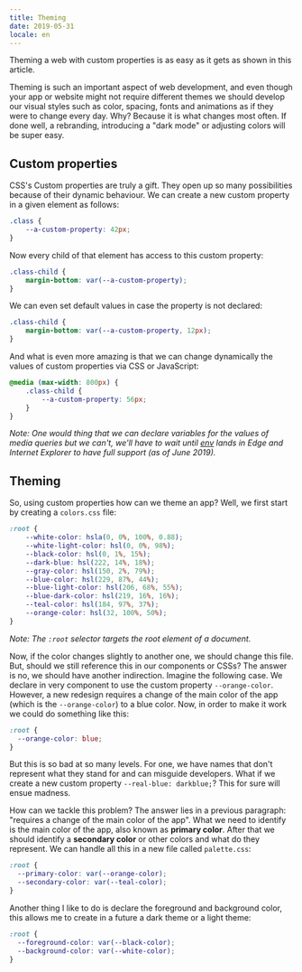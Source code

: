 ```yaml
---
title: Theming
date: 2019-05-31
locale: en
---
```


Theming a web with custom properties is as easy as it gets as shown in this article.

<!--more-->

Theming is such an important aspect of web development, and even though your app or website might not require different themes we should develop our visual styles such as color, spacing, fonts and animations as if they were to change every day. Why? Because it is what changes most often. If done well, a rebranding, introducing a "dark mode" or adjusting colors will be super easy.

## Custom properties

CSS's Custom properties are truly a gift. They open up so many possibilities because of their dynamic behaviour. We can create a new custom property in a given element as follows:

```css
.class {
    --a-custom-property: 42px;
}
```

Now every child of that element has access to this custom property:

```css
.class-child {
    margin-bottom: var(--a-custom-property);
}
```

We can even set default values in case the property is not declared:

```css
.class-child {
    margin-bottom: var(--a-custom-property, 12px);
}
```

And what is even more amazing is that we can change dynamically the values of custom properties via CSS or JavaScript:

```css
@media (max-width: 800px) {
    .class-child {
        --a-custom-property: 56px;
    }
}
```

_Note: One would thing that we can declare variables for the values of media queries but we can't, we'll have to wait until [env](https://developer.mozilla.org/en-US/docs/Web/CSS/env) lands in Edge and Internet Explorer to have full support (as of June 2019)._

## Theming

So, using custom properties how can we theme an app? Well, we first start by creating a `colors.css` file:

```css
:root {
    --white-color: hsla(0, 0%, 100%, 0.88);
    --white-light-color: hsl(0, 0%, 98%);
    --black-color: hsl(0, 1%, 15%);
    --dark-blue: hsl(222, 14%, 18%);
    --gray-color: hsl(150, 2%, 79%);
    --blue-color: hsl(229, 87%, 44%);
    --blue-light-color: hsl(206, 68%, 55%);
    --blue-dark-color: hsl(219, 16%, 16%);
    --teal-color: hsl(184, 97%, 37%);
    --orange-color: hsl(32, 100%, 50%);
}
```

_Note: The `:root` selector targets the root element of a document._

Now, if the color changes slightly to another one, we should change this file. But, should we still reference this in our components or CSSs? The answer is no, we should have another indirection. Imagine the following case. We declare in very component to use the custom property `--orange-color`. However, a new redesign requires a change of the main color of the app (which is the `--orange-color`) to a blue color. Now, in order to make it work we could do something like this:

```css
:root {
  --orange-color: blue;
}
```

But this is so bad at so many levels. For one, we have names that don't represent what they stand for and can misguide developers. What if we create a new custom property `--real-blue: darkblue;`? This for sure will ensue madness.

How can we tackle this problem? The answer lies in a previous paragraph: "requires a change of the main color of the app". What we need to identify is the main color of the app, also known as **primary color**. After that we should identify a **secondary color** or other colors and what do they represent. We can handle all this in a new file called `palette.css`:

```css
:root {
  --primary-color: var(--orange-color);
  --secondary-color: var(--teal-color);
}
```

Another thing I like to do is declare the foreground and background color, this allows me to create in a future a dark theme or a light theme:


```css
:root {
  --foreground-color: var(--black-color);
  --background-color: var(--white-color);
}
```
